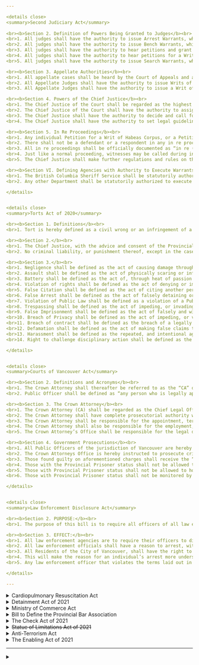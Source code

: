 ```yaml
---

<details close>
<summary>Second Judiciary Act</summary>
  
<br><b>Section 2. Definition of Powers Being Granted to Judges</b><br>
<br>1. All judges shall have the authority to issue Arrest Warrants, which shall be defined as an order to Law Enforcement or to those authorized by statute to execute arrest warrants to take a particular person, or persons into custody.
<br>2. All judges shall have the authority to issue Bench Warrants, which shall be defined as an order to Law Enforcement or to those authorized by statute to execute bench warrants to compel a particular person, or persons to appear before a Court of Law.
<br>3. All judges shall have the authority to hear petitions and grant petitions for a Writ of Mandamus, which shall have force-of-Law authority to compel a government entity to correct an illegal action relevant to the case at hand.
<br>4. All judges shall have the authority to hear petitions for a Writ of Habeas Corpus, and grant Habeas Corpus in the form of emergency relief.
<br>5. All judges shall have the authority to issue Search Warrants, which shall be defined as an order to Law Enforcement or to those authorized by statute to execute search warrants to search or seize the property of a person or persons.

<br><b>Section 3. Appellate Authorities</b><br>
<br>1. All appellate cases shall be heard by the Court of Appeals and any Judge and Justice thereof. 
<br>2. All Appellate Judges shall have the authority to issue Writs of Certiorari, and then subsequently hear appeal cases.
<br>3. All Appellate Judges shall have the authority to issue a Writ of Error and overturn, or affirm the decision or ruling of a previous court, whether on a question of law, or a question of fact.

<br><b>Section 4. Powers of the Chief Justice</b><br>
<br>1. The Chief Justice of the Court shall be regarded as the highest legal officer within the jurisdiction. He or she shall have the ultimate authority to affirm or overturn the ruling or decision of an inferior court.
<br>2. The Chief Justice of the Court shall have the authority to assign Judges to cases, and resolve disputes between Judges.
<br>3. The Chief Justice shall have the authority to decide and call for the voting of internal matters within the Court.
<br>4. The Chief Justice shall have the authority to set legal guidelines that are not already covered by statute or law within the legal system.

<br><b>Section 5. In Re Proceedings</b><br>
<br>1. Any individual Petition for a Writ of Habeas Corpus, or a Petition to Expunge an Arrest Record shall be regarded as an in re proceeding.
<br>2. There shall not be a defendant or a respondent in any in re proceedings, unless any interested authority contests the outcome of an in re proceeding. 
<br>3. All in re proceedings shall be officially documented as “in re (name of person or entity petitioning for an action.)”
<br>4. Just like a normal proceeding, witnesses may be called during in re proceedings.
<br>5. The Chief Justice shall make further regulations and rules on the procedure of in re proceedings.

<br><b>Section VI. Defining Agencies with Authority to Execute Warrants</b><br>
<br>1. The British Columbia Sheriff Service shall be statutorily authorized to execute all Bench, Search, and Arrest Warrants, and this shall be the priority of the Service.
<br>2. Any other Department shall be statutorily authorized to execute all bench, search, and arrest warrants, however this shall not be the priority.

</details>


<details close>
<summary>Torts Act of 2020</summary>

<br><b>Section 1. Definitions</b><br>
<br>1. Tort is hereby defined as a civil wrong or an infringement of a given right, where damages may arise out of it.

<br><b>Section 2.</b><br>
<br>1. The Chief Justice, with the advice and consent of the Provincial Bench, may amend, and add new civil torts, and amend the definition thereof.
<br>2. No criminal liability, or punishment thereof, except in the case of Civil Contempt, shall arise out of a tort.

<br><b>Section 3.</b><br>
<br>1. Negligence shall be defined as the act of causing damage through neglect, or causing damage by failure to do what is socially, and legally, expectable of a person.
<br>2. Assault shall be defined as the act of physically scaring or inflicting lasting damage on another person.
<br>3. Battery shall be defined as the act of, through heat of passion and adequate provocation, harming, through negligence and unawareness of the probability of inflicting lasting damage or physically scaring, another person.
<br>4. Violation of rights shall be defined as the act of denying or impeding a person's rights, that right which has been established through Statute or socially established common law.
<br>5. False Citation shall be defined as the act of citing another person, for a considerable sum of Canadian Dollars, for false or illegitimate and unjustifiable reasons.
<br>6. False Arrest shall be defined as the act of falsely detaining or arresting another person, for false, or illegitimate and unjustifiable reasons.
<br>7. Violation of Public Law shall be defined as a violation of a Public Law established through Statute.
<br>8. Trespassing shall be defined as the act of impeding, or invading on another’s property, with malicious or criminal intent, and causing damage therewith. 
<br>9. False Imprisonment shall be defined as the act of falsely and with great mental or physical harm and distress to the victim, imprisoning or confining a person thereof.
<br>10. Breach of Privacy shall be defined as the act of impeding, or violating on another person’s fundamental right to privacy, where privacy is expected.
<br>11. Breach of contract shall be defined as the breach of a legally binding contract, or the negligence or intent to not abide by the terms thereof.
<br>12. Defamation shall be defined as the act of making false claims that are damaging to the public reputation of a person or entity.
<br>13. Harassment shall be defined as the repeated, and intentional aggravated intimidation or pressure of another person.
<br>14. Right to challenge disciplinary action shall be defined as the act to contest, in a court of law, a termination or other disciplinary action, made within a Public Agency.

</details>


<details close>
<summary>Courts of Vancouver Act</summary>

<br><b>Section 2. Definitions and Acronyms</b><br>
<br>1. The Crown Attorney shall thereafter be referred to as the “CA” or “CA.” 
<br>2. Public Officer shall be defined as “any person who is legally appointed to perform duties on behalf of the government.”

<br><b>Section 3. The Crown Attorney</b><br>
<br>1. The Crown Attorney (CA) shall be regarded as the Chief Legal Officer of the provincial authority of Vancouver.
<br>2. The Crown Attorney shall have complete prosecutorial authority within the jurisdiction, including the authority to decline to prosecute.
<br>3. The Crown Attorney shall be responsible for the appointment, termination of employment, and upkeep of a number of Assistant Crown Attorney’s for Vancouver. The number of Assistant Crown Attorneys shall be managed by the Crown Attorney.
<br>4. The Crown Attorney shall also be responsible for the employment, termination of employment, and upkeep of a number of Public Defenders to serve as pro bono defense litigators.
<br>5. The Crown Attorney’s Office shall be responsible for the legal defense of Public Officers in Civil Litigations wherein the Public Officer is under suit for the performance of their duties.

<br><b>Section 4. Government Prosecutions</b><br>
<br>1. All Public Officers of the jurisdiction of Vancouver are hereby instructed to record crimes when possible.
<br>2. The Crown Attorneys Office is hereby instructed to prosecute crimes recorded by Public Officers of Vancouver on behalf of the Crown.
<br>3. Those found guilty on aforementioned charges shall receive the “Provincial Prisoner” Status. Those with Provincial Prisoner status shall not be allowed to receive employment within a Public Agency for the period of prisoner status thereof and an additional 1 month afterwards.
<br>4. Those with the Provincial Prisoner status shall not be allowed to carry a firearm, and those found in violation thereof shall be arrested.
<br>5. Those with Provincial Prisoner status shall not be allowed to hold any Public Office for the period of Prisoner status thereof and an additional 2 months.
<br>6. Those with Provincial Prisoner status shall not be monitored by the Covert Intercept Unit or any other Criminal Investigations Division for evidence of gang activity.

</details>


<details close>
<summary>Law Enforcement Disclosure Act</summary>

<br><b>Section 2. PURPOSE:</b><br>
<br>1. The purpose of this bill is to require all officers of all law enforcement entities to disclose the reason for a detainment/arrest to a suspect before imprisonment. (VPD, RCMP, BCSS, PC, ERT, CIU, CFMP, etc.)

<br><b>Section 3. EFFECT:</b><br>
<br>1. All law enforcement agencies are to require their officers to disclose the charges that a suspect is receiving prior to imprisonment.
<br>2. All law enforcement officials shall have a reason to arrest, with a proper charge.
<br>3. All Residents of the City of Vancouver, shall have the right to know what they’re being detained/arrested for without further discussion.
<br>4. This will make the reason for an individual’s arrest more understandable to them.
<br>5. Any law enforcement officer that violates the terms laid out in this act are to be subject to a departmental board hearing, at which punitive measures will be laid out based on the case.

</details>

---
```


<details close>
<summary>Cardiopulmonary Resuscitation Act</summary>

<br><b>Article 1. Definitions</b><br>
<br><b>Section 1. In this act:</b><br>
<br>1. “Cardiopulmonary Resuscitation” or “CPR” is defined as; a lifesaving procedure used to pump blood throughout the body when an individual has entered into Cardiac Arrest.
<br>2. “Automated External Defibrillator” or “AED” is defined as; a medical device used to deliver a shock to the patient’s heart in an attempt to restart the heart and achieve a ROSC.
<br>3. “The Good Samaritan Act of 2021” is defined as; [The Good Samaritan Act of 2021](https://docs.google.com/document/d/1r-ih5hvt22csilTlrHSkZ4kS8soVkJzkBPOuemMb3C8/edit)
<br>4. “British Columbia Ambulance Service” or “BCAS” is defined as; [British Columbia Ambulance Service](https://www.roblox.com/groups/7503211/British-Columbia-Ambulance-Service-Vancouver#!/about)
<br>5. “Vancouver Fire Department” or “VFD” is defined as; [Vancouver Fire Department](https://www.roblox.com/groups/5530436/Vancouver-Fire-Department-VFD#!/about)
<br>6. “VFD Employee” is defined as; any employee that has completed VFD academy and possesses an active EMT-B medical certification.
<br>7. “BCAS Employee” is defined as; any employee that has completed BCAS academy and possesses an active EMT-P medical certification.
<br>8. “Recognition of Life Extinct” or “ROLE” is defined as; a medical term used to recognize the extinction of a patient’s life.
<br>9. “Return of Spontaneous Circulation” or “ROSC” is defined as; when a pulse is restored.
<br>10. “Compression” is defined as; the act of compressing the chest of the patient inwards about 2 inches in order to attempt to gain a ROSC.
<br>11. “Rescue Breath” is defined as; a life saving breath given to a patient through the mouth of a conscious person  in order to attempt to get the patient to breathe again on his or her own.

<br><b>Article 2 Legislative Text</b><br>
<br><b>Section 1. The Good Samaritan Act of 2021</b><br>
<br>1. Section I, Subsection 3 of the Good Samaritan Act of 2021 states; “3. An individual, who in good faith administers CPR/AED on a patient at the scene of an emergency may not be charged with a crime.
<br>1.1 This will not be changed, but is simply being included in this document.

<br><b>Section 2. Cardiopulmonary Resuscitation</b><br>
<br>1. A set of CPR consists of 30 compressions followed by 2 rescue breaths.
<br>2. When a BCAS Employee or a VFD Employee arrives on scene and the patient is in Cardiac Arrest upon arrival, the following procedures shall take place in order:
<br>2.1. BCAS or VFD shall take over.
<br>2.1.1. If VFD is the only department online, VFD shall immediately take over CPR once the person currently giving CPR finishes their set of CPR.
<br>2.1.2. If BCAS is online, BCAS shall take over CPR once the person currently giving CPR finishes their set of CPR. 
<br>2.1.3. If VFD arrives on scene before BCAS and the person currently giving CPR finishes their set before BCAS arrives, VFD shall take over CPR until BCAS arrives. Upon the arrival of BCAS, the VFD Employee currently giving CPR shall allow BCAS to give CPR.
<br>2.2. BCAS or VFD shall perform one (1) set of CPR before administering an AED unless the patient has been in Cardiac Arrest for five (5) or more minutes before they arrived.
<br>2.2.1. If the AED does not advise shock, CPR shall be continued and the AED should be used to check for a shockable rhythm between each set of CPR. If a shockable rhythm appears, a shock shall be delivered.
<br>3. When a BCAS Employee of VFD Employee arrives on a scene and Cardiac Arrest begins while they are on scene, the following procedures shall take place in order:
<br>3.1. BCAS or VFD shall begin CPR.
<br>3.1.1. If VFD is the only department online, VFD shall begin CPR.
<br>3.1.2. If BCAS is on scene, BCAS shall begin CPR.
<br>3.1.3. If Cardiac Arrest begins before BCAS arrives on scene and while VFD is on scene, VFD shall begin CPR and BCAS shall take over once they arrive and once the person giving CPR upon BCAS’s arrival finishes their set.
<br>3.2. BCAS or VFD shall perform one (1) set of CPR before administering an AED.
<br>3.2.1. If the AED does not advise shock, CPR shall be continued and the AED should be used to check for a shockable rhythm between each set of CPR. If a shockable rhythm appears, a shock shall be delivered.
<br>4. If ROLE shall be called according to Section 1, Subsection 5, ROLE shall be called by BCAS, unless none is online, in which case VFD would call ROLE.
<br>5. ROLE shall be called once;
<br>5.1. Five (5) unsuccessful shocks have been delivered to patient, or
<br>5.2. CPR has continued for ten (10) minutes in real time, and
<br>5.3. No ROSC has been achieved.
<br>6. CPR shall cease upon achieving a ROSC.

</details>


<details close>
<summary>Detainment Act of 2021</summary>

<br><b>Section 2. DEFINITIONS</b><br>
<br>1. Detainment shall be defined as; (a law enforcement officer), detaining another individual with legal reasoning.
<br>2. Questioning shall be defined as; (of a law enforcement officer), holding a detainee and asking them questions for the purpose of enforcing the law.
<br>3. Reasonable Suspicion shall be defined as; Plausible grounds to suspect an individual of attempting to or committing a crime. 

<br><b>Section 3. QURSTIONING</b><br>
<br>1. Law Enforcement Officers need reasonable suspicion to detain an individual.
<br>2. Law Enforcement Officers do not need to identify the rights of an individual antecedent to interrogating them, and anything they say may be used against them.
<br>3. The detainee may deny to speak to Law Enforcement Officers at any point in the period of questioning.
<br>4. If the detainee denies to speak to the Law Enforcement Officer, and the Law Enforcement Officer does not have probable cause to make an arrest, he must release the detainee.
<br>5. Law Enforcement Officers may hold a detainee for a maximum of forty-five (45) minutes.
<br>6. If probable cause is not met after the maximum amount of time, Law Enforcement Officers must release the detainee.
<br>7. A Legal Representative for the detainee, with the consent of the detainee, must be present in the room where the questioning takes place.
<br>8. A prosecutor, with the consent of the presiding officer, may be present in the room where the questioning is taking place.
<br>9. The detainee may ask to be provided with a Public Defender, and the interrogator must entertain. 

<br><b>Section 4. RIGHTS OF A DETAINEE</b><br>
<br>1. The detainee may request a legal representative at any time before being arrested.
<br>2. If the detainee requests a representative, the arresting officer must provide the detainee with an attorney whenever or wherever is most convenient for him, so long as it is before the arrest.
<br>3. When the Law Enforcement Officer and the detainee reach a convenient place to speak, the Legal Representative has 5 minutes to arrive.
<br>4. If the Legal Representative does not arrive, the Law Enforcement Officer may proceed with an arrest.
<br>5. If the Legal Representative does arrive, he has 5 minutes to talk to the detainee.

</details>


<details close>
<summary>Ministry of Commerce Act</summary>

<br><b>Section 2. Definitions in legislation</b><br>
<br>1. The Vancouver Business Commission shall be defined as a municipal body responsible for certifying businesses.
<br>2. The Chairman of the Business Commission shall be defined as the nominal head and administrator of the Business Commission.
<br>3. The Ministry of Commerce shall be defined as a provincial body responsible for certifying businesses.
<br>4. The Commerce Minister shall be defined as the nominal head and administrator of the Ministry of Commerce.
<br>5. The Deputy Minister shall be defined as the second in command and direct successor in the line of succession in the case of the position of Commerce Minister being vacant.
<br>6. The Premier shall be defined as the head of government, and chief elected official of the Province of Vancouver.

<br><b>Section 3. Text of Legislation</b><br>
<br>1. The Ministry of Commerce shall effectively replace the Vancouver Business Commission and their duties.
<br>2. The Ministry of Commerce shall work with the development team on any new projects or inquiries regarding business development.
<br>3. The Ministry of Commerce shall host subordinate departments as they deem fit; two subordinate departments remain inflexible: the Inspections Office and the Public Affairs Office.
<br>4. The Ministry of Commerce shall be responsible for the administering of businesses, and business licenses.

</details>


<details close>
<summary>Bill to Define the Provincial Bar Association</summary>

<br><b>Section 2. Definitions in legislation</b><br>
<br>1. Chairman shall be defined as the nominal head and administrator of the Provincial Bar Association.
<br>2. The Ministry of Justice shall be defined as the overseeing body of the Provincial Bar Association.
<br>3. The Vice Chairman shall be defined as the second in command of the Provincial Bar Association.
<br>4. The Provincial Bar Association is defined as the independent subordinate department of the Ministry of Justice, responsible for administering the Provincial Bar Exam.
<br>5. The Attorney General shall be defined as the nominal head and administrator of the Ministry of Justice.
<br>6. The Premier of British Columbia shall be defined as the head of government for British Columbia.
<br>7. Bar Certified Attorney shall be defined as the main means of addressing a certified attorney.
<br>8. The Advisory Council shall be defined as Bar Certified Attorneys appointed by the Chairman to advise him on certain situations.
<br>9. The Bar Council shall be defined as Bar Certified Attorneys of the Courts, the MOJ, and independent firms, appointed by the Premier to vote on the admission of a legal code of ethics, as well as a judicial code of ethics. 

<br><b>Section 3. Text of Legislation</b><br>
<br>1. The Provincial Bar Association or “P.B.A.” shall be responsible for administering the Bar exam to non-certified attorneys, and managing their certification.
<br>2. Under the oversight of the MOJ, the Chairman of the Bar Association reports to the Attorney General with a weekly report who in turn reports to the Premier on its progress. 
<br>3. The Chairman of the Bar Association is elected by Bar Certified Attorneys, after the Bar Council certifies an election.
<br>4. The Bar Council may certify an election after the conclusion of the Chairman’s term of 3 months, after the Chairman’s resignation, or impeachment.
<br>5. The Chairman is also responsible for upholding the Attorney and Judicial Code of Ethics, and may administer a suspension and/or revocation of a Bar certification in the event of a breach of ethics.
<br>6. The Attorney General shall be the overseer of the P.B.A.
<br>7. The Chairman of the Provincial Bar Association shall appoint a Vice Chairman, who shall be in direct succession to the position of Chairman shall the position become vacant.
<br>8. The Vice Chairman shall be Chairman of the Advisory Council and Chairman of the Bar Council.
<br>9. The Chairman may delegate his powers only to the Vice Chairman.
<br>10. The Chairman may create additional administrative civilian ranks, but may not introduce any new command structure to the P.B.A. without an act of assembly.
<br>11. The Bar School shall be a form of punishment for Attorneys who violate the Code of Ethics, or for officers who break the law on duty.
<br>12. Bar School shall replace any other government sponsored school regarding the Provincial Bar.
<br>13. All Attorneys that practice law in the Province of British Columbia must be a member of the British Columbia Provincial Bar Association. Failure to become a member will automatically lead to your Bar Certification no longer being valid.
<br>14. Upon the passage of this law, no other entity can claim to be the overseer of the Bar Association or a member of the Bar Association.
<br>15. Upon the passage of this law, all other laws conflict with this law, shall be deemed null and void.

</details>


<details close>
<summary>The Check Act of 2021</summary>

<br><b>Section 1. Definitions in legislation</b><br>
<br>1. Memorandum Orders shall be defined as; Orders communicated on behalf of the Ministry of Justice through a Memorandum that compels any sort of Public Department or Office, as well as privately owned businesses certified by the Department of Commerce, citizens, and the general public to do something, or refrain from doing something. 

<br><b>Section 3. Text of Legislation</b><br>
<br>1. Memorandum Orders may only be issued for the purpose of ensuring an Office is in compliance with the law.
<br>1.1. Reasoning must be included in the Memorandum Order; the exact crime or violation the Ministry of Justice is trying to circumvent by issuing the order.
<br>1.2. If reasoning is not included, it is considered as a violation of the Check Act, Section Three, Subsection One, Clause A. 
<br>1.3. If the courts believe the Ministry of Justice issued the order with any intent but ensuring that laws are followed, they may review and nullify the Memorandum Order.
<br>2. No person who could potentially possess a conflict of interest may author a Memorandum Order, provide insight in his or her official capacity, or contribute to the making of one. 
<br>3. If a Department or Agency fails to comply with a Memorandum Order, it shall be considered a violation of the Check Act of 2021. 
<br>4. Memorandum Orders may be authored by an employee in the Ministry of Justice that is in compliance with Subsection Two of Article Three, with the permission and consent of the Attorney General.
<br>5. If the Lieutenant Governor or the Premier disagree with a memorandum order, they may nullify it.
<br>6. Memorandum Orders may not conflict or contradict legislation, the constitution or an Executive Order.

</details>


<details close>
<summary><s>Statue of Limitations Act of 2021</s></summary>

<br>[Repealed, 2021, [Statute of Limitations Act, 2021](https://drive.google.com/file/d/1_cvAxumTFulvBk34OUtL5Se6iwUFWj1L/view) art. 3, s. 1]

</details>


<details close>
<summary>Anti-Terrorism Act</summary>

<br><b>Section 2. Definitions</b><br>
<br>1. Law Enforcement ministries/departments are some of the most crucial ministries in Canada. 
<br>2. Crime, such as mass-murder, has been rising (as seen at the inauguration).
<br>3. A terrorist shall be defined as someone that engages in acts intended to cause death or serious injury to any person, or endangers a person’s life. 
<br>4. This act will help reduce crime and excessive punishments or unfair investigations towards police officers. 

<br><b>Section 3. Text of Legislation</b><br>
<br>1. Law Enforcement ministries/departments will be permitted to stop, detain, and question anyone that is suspected of committing terrorism or if there’s suspicion that the civilian will commit terrorism in the future. 
<br>2. Law Enforcement ministries/departments may continue to question civilians until they are released. 
<br>3. People that commit terrorism, if apprehended by any Law Enforcement ministry/department, are still subject to an attorney if requested. 
<br>4. Inciting to commit terrorism shall be classified as a crime, carrying a minimum sentence of 10 days and a maximum sentence of 15 days. 
<br>5. A watchlist shall be created with the names of any civilian that law enforcement ministries/departments believe will commit a terrorist act in the future. 

<br><b>Section 5. Law Enforcement Bill of rights</b><br>
<br>1. The Law Enforcement Bill of Rights (LEOBR) shall protect Law Enforcement Officers if they are under investigation. 
<br>2. Law enforcement officers shall, if disciplinary action is expected, be notified of the investigation, the nature of the alleged violation, and be notified of the outcome of the investigation and the recommendations made to superiors by the investigators.
<br>3. Law enforcement officers will be questioned by a single investigator, and he or she shall be informed of the name, rank, and command of the officer conducting the investigation.
<br>4. Law enforcement officers under investigation are entitled to have counsel or any other individual of their choice present at the interrogation.
<br>5. Law enforcement officers cannot be threatened, harassed, or promised rewards to induce the answering of any question.
<br>6. Law enforcement officers are entitled to a hearing, with notification in advance of the date, access to transcripts, and other relevant documents and evidence generated by the hearing and to representation by counsel or another non-attorney representative at the hearing.
<br>7. The officer under investigation cannot be "threatened with disciplinary action" at any point during an interrogation.
<br>7.1. If the officer is threatened with punishment, whatever the officers says following the threat cannot be used against her or him.
  
</details>


<details close>
<summary>The Enabling Act of 2021</summary>

<br><b>Section 2. Definitions in legislation</b><br>
<br>1. Domestic Terrorism shall be defined as, activites that
<br>1.1. Involve acts dangerous to human life that are a violation of criminal laws of British Columbia
<br>1.2. Appear to have political motivation and aspirations
<br>1.3. Intend to coerce the civil population in engaging in malicious operations against the Province, especially political operations.
<br>2. Domestic Terrorism shall be recognized as a felony, and is an indictable offense.
<br>3. Treason shall be defined as, activities that
<br>3.1. Wage war against the Province
<br>3.2. Conspire to secede from the Province of British Columbia and committing criminal acts with the intent of secession
<br>3.3. Assist in malicious operations against the Province of British Columbia with the intent of secession
<br>4. There must be evidence that said organization or individual intends to secede or wage war against the Province to be arrested or detained for Treason.
<br>5. There must be evidence that said organization or individual intends to coerce public opinion politically to commit criminal actions against the Province of British Columbia, and executing
this method through criminal actions for an individual to be recognized as a Domestic Terrorist, or to be detained or arrested for Domestic Terrorism.
<br>6. Treason shall be recognized as a felony, and is an indictable offense.
<br>7. If there is evidence of an individual or an organization admitting to intending to secede from the Province of British Columbia, or declaring or waging war against the Province of British Columbia, and has already committed criminal actions, regardless of the crime to commit to their intentions, then Law Enforcement may arrest the person on sight until the person declares that they no longer have intentions to wage war or secede.
<br>8. Sedition shall be defined as, conducting speech in a public venue that encourages individuals to secede or rebel against the Province of British Columbia.
<br>8.1. Sedition shall be recognized as a felony, and is an indictable offense.
<br>9. High Treason shall be defined as, the act of waging war against the Province of British Columbia or intending to secede but simultaneously committing to their acts of waging war or secession by doing any of the following;
<br>9.1. Assassinating or attempting to Assassinate the Lieutenant Governor
<br>9.2. Kidnapping any of the aforementioned officials
<br>9.3. Sieging a targeted area for a duration of 20 minutes.
<br>10. High Treason shall be recognized as a felony, and is an indictable offense.
<br>10.1. If there is evidence that an individual or organization commits High Treason, or has intentions to secede or actively wages war with the Province AND commits any of the aforementioned crimes, THEN Law Enforcement Officers may arrest repeatedly for High Treason until the group or individual officially ceases malicious operations against the Province.
<br>11. Simple espionage shall be defined as the act of leaking or distributing information from a designated intelligence agency to an individual that is not recognized to have access to said information.
<br>11.1 Simple Espionage shall be recognized as a felony, and is an indictable offense.
<br>12. High Espionage shall be defined as the act of immigrating to the Province of British Columbia on behalf of a foreign government with the intent of obtaining access to classified information.
<br>12.1. High Espionage shall be recognized as a felony, and is an indictable offense.
<br>13. If leadership of a particular organization is found committing acts of Treason, High Treason or Domestic Terrorism then all affiliates of the organization may be arrested for such charges.
<br>14. If leadership of a particular organization declares that the organization intends to commit, encourages to commit, or commits acts of Treason, High Treason or Domestic Terrorism, then the entirety of the organization and its affiliates may be arrested for such charges.
<br>15. If public-office holders are found to be affiliated with such groups, and a motion of
  
<br><b>Section 3. Text of Legislation</b><br>
<br>1. If Reasonable Suspicion is attained to suspect an individual of Treason, Espionage, High
Espionage, Treason or Domestic Terrorism, then Law Enforcement Officers &
intelligence capacities may infiltrate said organization without a warrant or any sort of
permission.
<br>2. If a case in the Courts of British Columbia includes the disclosure of Classified
Information in the discovery period, then the courts shall convene in a private venue with
no gallery; only the Judge, the Defendant, one clerk, the prosecution and Jurors.
<br>2.1. If the defense chooses a jury trial, then the jurors might sign a Non-Disclosure
Agreement.
<br>2.2. The Judge with the highest title shall preside over the case.
<br>3. Any individual who is arrested for High Treason, Treason, Simple Espionage or Espionage shall be blacklisted from all Law Enforcement Agencies for a period of nine months, and shall automatically be blacklisted by the Electoral Commission.
<br>3.1. The Lieutenant Governor may relieve the nine month blacklist as he pleases.
<br>4. The Lieutenant Governor and the Premier are responsible for interpreting and designating acts of Treason, Domestic Terrorism & High Treason and may give the green light to officially start arresting for said charges.
<br>5. Individuals being suspected of High Treason, Treason, Simple Espionage, Espionage or Domestic Terrorism may be held for an indefinite amount of time, so long as they’re being actively interrogated.
<br>6. If a majority of the members of the Provincial Assembly are affiliated with treasonist organizations, then the Lieutenant Governor is encouraged to dissolve the Assembly.
<br>6.1. If the Lieutenant Governor does not issue a public statement regarding his decision to dissolve the Assembly or not within 24 hours, or is declared incommunicado, then the decision shall be given to the Premier.
<br>6.2. If the Premier is declared incommunicado, then the Deputy Premier shall have the responsibility of making a decision.
<br>6.3. If all of the aforementioned positions are declared incommunicado, then the three most Senior Officers of the CFMP, the Chief Constable of VPD, two of the most senior ranks from the Emergency Response Team, all of the Cabinet & two of the most senior ranks in the British Columbia Sheriffs Service shall convene and take a vote over whether or not the Provincial Assembly should dissolved; the vote must pass unanimously.
<br>6.4. If a coup d’etat, secession, or a siege of the entire Province of British Columbia is imminent, then the Cabinet shall convene in the Cabinet Office Briefing Rooms, short for COBRA, and make a decision on what their course of action should be.
<br>7. Any act proposed to the Provincial Assembly that solicits the dissolvement of the Government shall be considered secession & Treason, and shall be voided immediately.


</details>


---
 
<details close>
<summary></summary>

<br><b></b><br>

</details>

